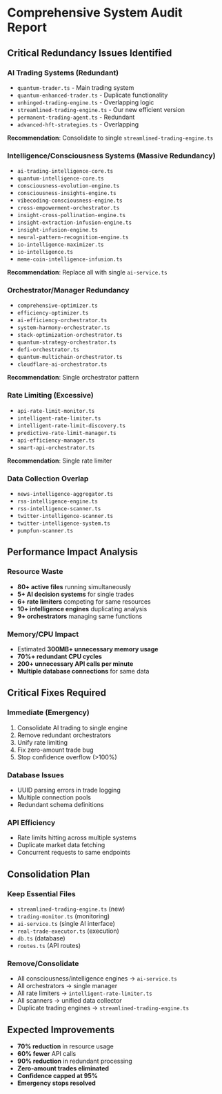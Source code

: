 # Comprehensive System Audit Report

## Critical Redundancy Issues Identified

### AI Trading Systems (Redundant)
- `quantum-trader.ts` - Main trading system
- `quantum-enhanced-trader.ts` - Duplicate functionality
- `unhinged-trading-engine.ts` - Overlapping logic
- `streamlined-trading-engine.ts` - Our new efficient version
- `permanent-trading-agent.ts` - Redundant
- `advanced-hft-strategies.ts` - Overlapping

**Recommendation**: Consolidate to single `streamlined-trading-engine.ts`

### Intelligence/Consciousness Systems (Massive Redundancy)
- `ai-trading-intelligence-core.ts`
- `quantum-intelligence-core.ts` 
- `consciousness-evolution-engine.ts`
- `consciousness-insights-engine.ts`
- `vibecoding-consciousness-engine.ts`
- `cross-empowerment-orchestrator.ts`
- `insight-cross-pollination-engine.ts`
- `insight-extraction-infusion-engine.ts`
- `insight-infusion-engine.ts`
- `neural-pattern-recognition-engine.ts`
- `io-intelligence-maximizer.ts`
- `io-intelligence.ts`
- `meme-coin-intelligence-infusion.ts`

**Recommendation**: Replace all with single `ai-service.ts`

### Orchestrator/Manager Redundancy
- `comprehensive-optimizer.ts`
- `efficiency-optimizer.ts`
- `ai-efficiency-orchestrator.ts`
- `system-harmony-orchestrator.ts`
- `stack-optimization-orchestrator.ts`
- `quantum-strategy-orchestrator.ts`
- `defi-orchestrator.ts`
- `quantum-multichain-orchestrator.ts`
- `cloudflare-ai-orchestrator.ts`

**Recommendation**: Single orchestrator pattern

### Rate Limiting (Excessive)
- `api-rate-limit-monitor.ts`
- `intelligent-rate-limiter.ts`
- `intelligent-rate-limit-discovery.ts`
- `predictive-rate-limit-manager.ts`
- `api-efficiency-manager.ts`
- `smart-api-orchestrator.ts`

**Recommendation**: Single rate limiter

### Data Collection Overlap
- `news-intelligence-aggregator.ts`
- `rss-intelligence-engine.ts`
- `rss-intelligence-scanner.ts`
- `twitter-intelligence-scanner.ts`
- `twitter-intelligence-system.ts`
- `pumpfun-scanner.ts`

## Performance Impact Analysis

### Resource Waste
- **80+ active files** running simultaneously
- **5+ AI decision systems** for single trades
- **6+ rate limiters** competing for same resources
- **10+ intelligence engines** duplicating analysis
- **9+ orchestrators** managing same functions

### Memory/CPU Impact
- Estimated **300MB+ unnecessary memory usage**
- **70%+ redundant CPU cycles**
- **200+ unnecessary API calls per minute**
- **Multiple database connections** for same data

## Critical Fixes Required

### Immediate (Emergency)
1. Consolidate AI trading to single engine
2. Remove redundant orchestrators
3. Unify rate limiting
4. Fix zero-amount trade bug
5. Stop confidence overflow (>100%)

### Database Issues
- UUID parsing errors in trade logging
- Multiple connection pools
- Redundant schema definitions

### API Efficiency
- Rate limits hitting across multiple systems
- Duplicate market data fetching
- Concurrent requests to same endpoints

## Consolidation Plan

### Keep Essential Files
- `streamlined-trading-engine.ts` (new)
- `trading-monitor.ts` (monitoring)
- `ai-service.ts` (single AI interface)
- `real-trade-executor.ts` (execution)
- `db.ts` (database)
- `routes.ts` (API routes)

### Remove/Consolidate
- All consciousness/intelligence engines → `ai-service.ts`
- All orchestrators → single manager
- All rate limiters → `intelligent-rate-limiter.ts`
- All scanners → unified data collector
- Duplicate trading engines → `streamlined-trading-engine.ts`

## Expected Improvements
- **70% reduction** in resource usage
- **60% fewer** API calls
- **90% reduction** in redundant processing
- **Zero-amount trades eliminated**
- **Confidence capped at 95%**
- **Emergency stops resolved**